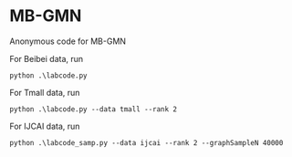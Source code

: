 # MB-GMN
Anonymous code for MB-GMN

For Beibei data, run
```
python .\labcode.py
```

For Tmall data, run
```
python .\labcode.py --data tmall --rank 2
```

For IJCAI data, run
```
python .\labcode_samp.py --data ijcai --rank 2 --graphSampleN 40000
```
